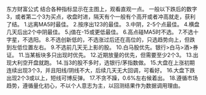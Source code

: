 东方财富公式
结合各种指标显示在主图上，观看直观一点。
一般以下跌后的数字3，或者第二个3为买点，收盘时进，隔天有个一般有个高开或者冲高就走，获利了结。
1.远离MA5时最佳。
2.按序出123的最佳。
3.中阴，2-5个点最佳。
4.横盘几天后出2个中阴最佳。
5.j值在-15或更低最佳。
6.高点碰MA5时不选。
7.不选十字星，不选阳。
8.不选创新低的，不选涨过后还在高位的，只选趋势向上，但跌到左低位置左右。
9.不选前几天无上影的股。
10.白马股优先。银行>白马>酒>券证。
11.当某板块多只出现时优先。
12.近期放量的优先，但需要至少2个3。
13.出现大利空开盘就跑。
14.当3的股不多时，选银行/茅指数做。
15.大盘在上涨初期连续出现3个3，并且阳线/阴线不大，后续几天无大回调，可看好。
16.大盘下跌出现2个3或以上，短线可博反弹。
17.不贪不躁，0.6%左右候着出。
18.遵循市场趋势，遵循量化初心，不以个人意志为主，以回测结果作为数据调用理由。
